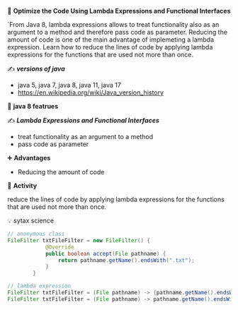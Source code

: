 :dart: **Optimize the Code Using Lambda Expressions and Functional Interfaces**  


`From Java 8, lambda expressions allows to treat functionality also as an argument to a method and therefore pass code as parameter. Reducing the amount of code is one of the main advantage of implemeting a lambda expression. Learn how to reduce the lines of code by applying lambda expressions for the functions that are used not more than once.

:writing_hand: **_versions of java_**  
- java 5, java 7, java 8, java 11, java 17
- https://en.wikipedia.org/wiki/Java_version_history

:book: **java 8 featrues**

:writing_hand: **_Lambda Expressions and Functional Interfaces_**  
- treat functionality as an argument to a method
-  pass code as parameter
  
:heavy_plus_sign: **Advantages** 
- Reducing the amount of code

:rocket: **Activity**  

reduce the lines of code by applying lambda expressions for the functions that are used not more than once.

:bulb: sytax science

```java
// anonymous class
FileFilter txtFileFilter = new FileFilter() {
			@Override
			public boolean accept(File pathname) {
				return pathname.getName().endsWith(".txt");
			}
		}
```
```java
// lambda expression
FileFilter txtFileFilter = (File pathname) -> {pathname.getName().endsWith(".txt")};
FileFilter txtFileFilter = (File pathname) -> pathname.getName().endsWith(".txt");
```
